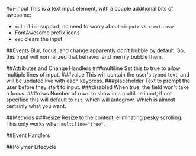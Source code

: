 #ui-input
This is a text input element, with a couple additional bits of awesome:

* `multiline` support, no need to worry about `<input>` vs `<textarea>`
* FontAwesome prefix icons
* `esc` clears the input.


##Events
Blur, focus, and change apparently don't bubble by default. So, this input
will normalized that behavior and merrily bubble them.

























##Attributes and Change Handlers
###multiline
Set this to true to allow multiple lines of input.
###value
This will contain the user's typed text, and will be updated live with each
keypress.
###placeholder
Text to prompt the user before they start to input.
###disabled
When true, the field won't take a focus.
###rows
Number of rows to show in a multiline input, if not specified this will default to
`fit`, which will autogrow. Which is almost certainly what you want.


##Methods
###resize
Resize to the content, eliminating pesky scrolling. This only works when
`multiline="true"`.







##Event Handlers

##Polymer Lifecycle





